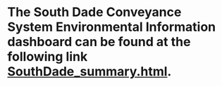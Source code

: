 # The South Dade Conveyance System Environmental Information dashboard can be found at the following link [SouthDade_summary.html](https://goo.gl/QktErt).
